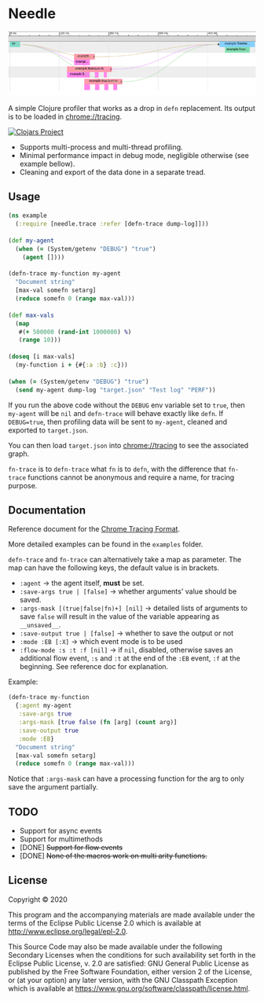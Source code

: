 # Needle

![](smallshot.png)

A simple Clojure profiler that works as a drop in `defn` replacement. Its output
is to be loaded in [chrome://tracing](chrome://tracing).

[![Clojars Project](https://img.shields.io/clojars/v/needle.svg)](https://clojars.org/needle)

* Supports multi-process and multi-thread profiling.
* Minimal performance impact in debug mode, negligible otherwise (see example bellow).
* Cleaning and export of the data done in a separate tread.

## Usage

```clojure
(ns example
  (:require [needle.trace :refer [defn-trace dump-log]]))

(def my-agent
  (when (= (System/getenv "DEBUG") "true")
    (agent [])))

(defn-trace my-function my-agent
  "Document string"
  [max-val somefn setarg]
  (reduce somefn 0 (range max-val)))

(def max-vals
  (map
   #(+ 500000 (rand-int 1000000) %)
   (range 10)))

(doseq [i max-vals]
  (my-function i + {#{:a :b} :c}))

(when (= (System/getenv "DEBUG") "true")
  (send my-agent dump-log "target.json" "Test log" "PERF"))
```

If you run the above code without the `DEBUG` env variable set to `true`,
then `my-agent` will be `nil` and `defn-trace` will behave exactly like `defn`.
If `DEBUG=true`, then profiling data will be sent to `my-agent`, cleaned and
exported to `target.json`.

You can then load `target.json` into [chrome://tracing](chrome://tracing) to
see the associated graph.

`fn-trace` is to `defn-trace` what `fn` is to `defn`, with the difference that
`fn-trace` functions cannot be anonymous and require a name, for tracing
purpose.

## Documentation

Reference document for the [Chrome Tracing Format](https://docs.google.com/document/d/1CvAClvFfyA5R-PhYUmn5OOQtYMH4h6I0nSsKchNAySU/preview#!).

More detailed examples can be found in the `examples` folder.

`defn-trace` and `fn-trace` can alternatively take a map as parameter. The map
can have the following keys, the default value is in brackets.

* `:agent` → the agent itself, **must** be set.
* `:save-args true | [false]` → whether arguments' value should be saved.
* `:args-mask [(true|false|fn)+] [nil]` → detailed lists of arguments to save
  `false` will result in the value of the variable appearing as `__unsaved__`.
* `:save-output true | [false]` → whether to save the output or not
* `:mode :EB [:X]` → which event mode is to be used
* `:flow-mode :s :t :f [nil]` → if `nil`, disabled, otherwise saves an additional
  flow event, `:s` and `:t` at the end of the `:EB` event, `:f` at the beginning.
  See reference doc for explanation.

Example:

```clojure
(defn-trace my-function
  {:agent my-agent
   :save-args true
   :args-mask [true false (fn [arg] (count arg)]
   :save-output true
   :mode :EB}
  "Document string"
  [max-val somefn setarg]
  (reduce somefn 0 (range max-val)))
```

Notice that `:args-mask` can have a processing function for the arg to only save the
argument partially.

## TODO

* Support for async events
* Support for multimethods
* [DONE] ~~Support for flow events~~
* [DONE] ~~None of the macros work on multi arity functions.~~

## License

Copyright © 2020

This program and the accompanying materials are made available under the
terms of the Eclipse Public License 2.0 which is available at
http://www.eclipse.org/legal/epl-2.0.

This Source Code may also be made available under the following Secondary
Licenses when the conditions for such availability set forth in the Eclipse
Public License, v. 2.0 are satisfied: GNU General Public License as published by
the Free Software Foundation, either version 2 of the License, or (at your
option) any later version, with the GNU Classpath Exception which is available
at https://www.gnu.org/software/classpath/license.html.
